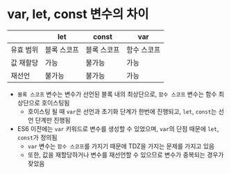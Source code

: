 # var, let, const 변수의 차이

|       | let    | const  | var    |
| ----- | ------ | ------ | ------ |
| 유효 범위 | 블록 스코프 | 블록 스코프 | 함수 스코프 |
| 값 재할당 | 가능     | 불가능    | 가능     |
| 재선언   | 불가능    | 불가능    | 가능     |
* `블록 스코프` 변수는 변수가 선언된 블록 내의 최상단으로, `함수 스코프` 변수는 함수 최상단으로 호이스팅됨
	* 호이스팅 될 때 `var`은 선언과 초기화 단계가 한번에 진행되고, `let`, `const`는 선언 단계만 진행됨
* ES6 이전에는 `var` 키워드로 변수를 생성할 수 있었으며, `var`의 단점 때문에 `let`, `const`가 정의됨
	* `var` 변수는 `함수 스코프`를 가지기 때문에 TDZ을 가지는 문제를 가지고 있음
	* 또한, 값을 재할당하거나 변수를 재선언할 수 있으므로 변수가 중복되는 경우가 잦았음